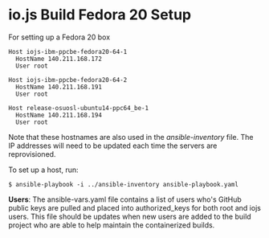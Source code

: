 # io.js Build Fedora 20 Setup

For setting up a Fedora 20 box

```text
Host iojs-ibm-ppcbe-fedora20-64-1
  HostName 140.211.168.172
  User root

Host iojs-ibm-ppcbe-fedora20-64-2
  HostName 140.211.168.191
  User root

Host release-osuosl-ubuntu14-ppc64_be-1
  HostName 140.211.168.194
  User root
```

Note that these hostnames are also used in the *ansible-inventory* file. The IP addresses will need to be updated each time the servers are reprovisioned.

To set up a host, run:

```text
$ ansible-playbook -i ../ansible-inventory ansible-playbook.yaml
```

**Users**: The ansible-vars.yaml file contains a list of users who's GitHub public keys are pulled and placed into authorized_keys for both root and iojs users. This file should be updates when new users are added to the build project who are able to help maintain the containerized builds.
